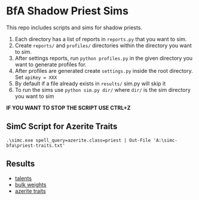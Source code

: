 # BfA Shadow Priest Sims

This repo includes scripts and sims for shadow priests.

1. Each directory has a list of reports in `reports.py` that you want to sim.
2. Create `reports/` and `profiles/` directories within the directory you want to sim.
3. After settings reports, run `python profiles.py` in the given directory you want to generate profiles for.
4. After profiles are generated create `settings.py` inside the root directory. Set `apiKey = XXX`
5. By default if a file already exists in `results/` sim.py will skip it
6. To run the sims use `python sim.py dir/` where `dir/` is the sim directory you want to sim

**IF YOU WANT TO STOP THE SCRIPT USE CTRL+Z**

## SimC Script for Azerite Traits
```
.\simc.exe spell_query=azerite.class=priest | Out-File 'A:\simc-bfa\priest-traits.txt'
```

## Results
- [talents](https://docs.google.com/spreadsheets/d/1KG77iYgMBnWpYEaSKfTR1Fh3_WEh8FB3jQDUUSY5Im4/edit?usp=sharing)
- [bulk weights](https://docs.google.com/spreadsheets/d/1cP_9mOss69hTSYrp7DOELdDwRFbaEhHt_P5yjOmmAaQ/edit?usp=sharing)
- [azerite traits](https://docs.google.com/spreadsheets/d/1N1WAUhSFh96S-W3rLqvJJenzIhns7FiONV7G4M7zWIc/edit?usp=sharing)
